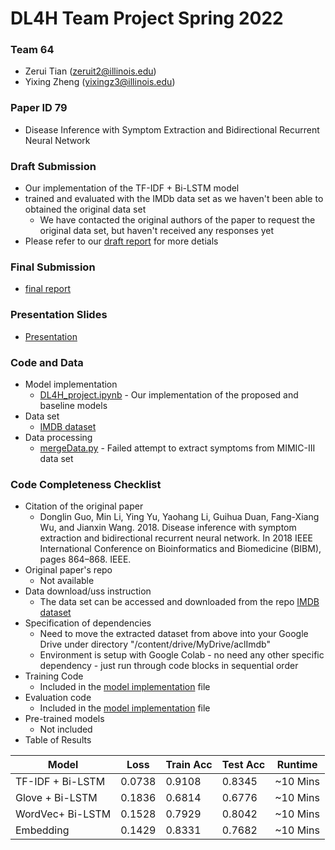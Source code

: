 # DL4H Team Project Spring 2022

### Team 64
- Zerui Tian (zeruit2@illinois.edu)
- Yixing Zheng (yixingz3@illinois.edu)

### Paper ID 79
- Disease Inference with Symptom Extraction and Bidirectional Recurrent Neural Network

### Draft Submission
- Our implementation of the TF-IDF + Bi-LSTM model
- trained and evaluated with the IMDb data set as we haven't been able to obtained the original data set
  - We have contacted the original authors of the paper to request the original data set, but haven't received any responses yet
- Please refer to our [draft report](https://github.com/yixingz3/DL4H_team_project/blob/main/CS598DL4H_project_template_2022Spring_team64.pdf) for more detials 

### Final Submission
- [final report](https://github.com/yixingz3/DL4H_team_project/blob/main/CS598DL4H_project_2022Spring_team64_final_report.pdf)

### Presentation Slides
- [Presentation](https://github.com/yixingz3/DL4H_team_project/blob/main/Presentation_Slides.pdf)

### Code and Data
- Model implementation
    - [DL4H_project.ipynb](https://github.com/yixingz3/DL4H_team_project/blob/main/DL4H_project.ipynb)
          - Our implementation of the proposed and baseline models
- Data set
    - [IMDB dataset](https://github.com/yixingz3/DL4H_team_project/blob/main/aclImdb_v1.tar.gz)
- Data processing
    - [mergeData.py](https://github.com/yixingz3/DL4H_team_project/blob/main/mergeData.py)
          - Failed attempt to extract symptoms from MIMIC-III data set

### Code Completeness Checklist
- Citation of the original paper
    - Donglin Guo, Min Li, Ying Yu, Yaohang Li, Guihua Duan, Fang-Xiang Wu, and Jianxin Wang. 2018. Disease inference with symptom extraction and bidirectional recurrent neural network. In 2018 IEEE International Conference on Bioinformatics and Biomedicine (BIBM), pages 864–868. IEEE.
- Original paper's repo
    - Not available
- Data download/uss instruction
    - The data set can be accessed and downloaded from the repo [IMDB dataset](https://github.com/yixingz3/DL4H_team_project/blob/main/aclImdb_v1.tar.gz)
- Specification of dependencies
    - Need to move the extracted dataset from above into your Google Drive under directory "/content/drive/MyDrive/aclImdb"
    - Environment is setup with Google Colab
          - no need any other specific dependency
          - just run through code blocks in sequential order
- Training Code
    - Included in the [model implementation](https://github.com/yixingz3/DL4H_team_project/blob/main/DL4H_project.ipynb) file
- Evaluation code
    - Included in the [model implementation](https://github.com/yixingz3/DL4H_team_project/blob/main/DL4H_project.ipynb) file
- Pre-trained models
    - Not included
- Table of Results

| Model            | Loss   | Train Acc | Test Acc | Runtime  |
|------------------|--------|-----------|----------|----------|
| TF-IDF + Bi-LSTM | 0.0738 | 0.9108    | 0.8345   | ~10 Mins |
| Glove + Bi-LSTM  | 0.1836 | 0.6814    | 0.6776   | ~10 Mins |
| WordVec+ Bi-LSTM | 0.1528 | 0.7929    | 0.8042   | ~10 Mins |
| Embedding        | 0.1429 | 0.8331    | 0.7682   | ~10 Mins |





